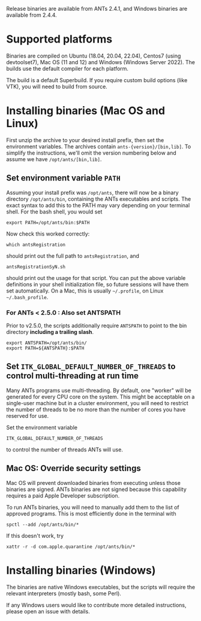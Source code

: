 Release binaries are available from ANTs 2.4.1, and Windows binaries are available from 2.4.4.


# Supported platforms

Binaries are compiled on Ubuntu (18.04, 20.04, 22.04), Centos7 (using devtoolset7), Mac OS (11 and 12) and Windows (Windows Server 2022). The builds use the default compiler for each platform.

The build is a default Superbuild. If you require custom build options (like VTK), you will need to build from source.


# Installing binaries (Mac OS and Linux)

First unzip the archive to your desired install prefix, then set the environment variables. The archives contain `ants-{version}/[bin,lib]`. To simplify the instructions, we'll omit the version numbering below and assume we have `/opt/ants/[bin,lib]`.


## Set environment variable `PATH`

Assuming your install prefix was `/opt/ants`, there will now be a binary directory `/opt/ants/bin`, containing the ANTs executables and scripts. The exact syntax to add this to the PATH may vary depending on your terminal shell. For the bash shell, you would set

```
export PATH=/opt/ants/bin:$PATH
```

Now check this worked correctly:

```
which antsRegistration
```

should print out the full path to `antsRegistration`, and

```
antsRegistrationSyN.sh
```

should print out the usage for that script. You can put the above variable definitions in your shell initialization file, so future sessions will have them set automatically. On a Mac, this is usually `~/.profile`, on Linux `~/.bash_profile`.


### For ANTs < 2.5.0 : Also set ANTSPATH

Prior to v2.5.0, the scripts additionally require `ANTSPATH` to point to the bin directory **including a trailing slash**.

```
export ANTSPATH=/opt/ants/bin/
export PATH=${ANTSPATH}:$PATH
```

## Set `ITK_GLOBAL_DEFAULT_NUMBER_OF_THREADS` to control multi-threading at run time

Many ANTs programs use multi-threading. By default, one "worker" will be generated for every CPU core on the system. This might be acceptable on a single-user machine but in a cluster environment, you will need to restrict the number of threads to be no more than the number of cores you have reserved for use.

Set the environment variable

```
ITK_GLOBAL_DEFAULT_NUMBER_OF_THREADS
```

to control the number of threads ANTs will use. 


## Mac OS: Override security settings

Mac OS will prevent downloaded binaries from executing unless those binaries are signed. ANTs binaries are not signed because this capability requires a paid Apple Developer subscription.

To run ANTs binaries, you will need to manually add them to the list of approved programs. This is most efficiently done in the terminal with

```
spctl --add /opt/ants/bin/*
```

If this doesn't work, try

```
xattr -r -d com.apple.quarantine /opt/ants/bin/*
```

# Installing binaries (Windows)

The binaries are native Windows executables, but the scripts will require the relevant interpreters (mostly bash, some Perl). 

If any Windows users would like to contribute more detailed instructions, please open an issue with details.
